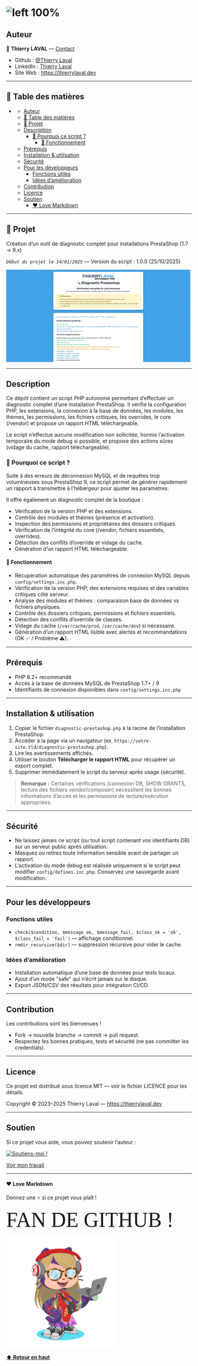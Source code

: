 # ![left 100%](https://raw.githubusercontent.com/thierry-laval/archives/master/images/logo-portfolio.png "Logo Thierry Laval")

## Auteur

👤 **Thierry LAVAL** — [Contact](mailto:contact@thierrylaval.dev)

* Github : [@Thierry Laval](https://github.com/thierry-laval)
* LinkedIn : [Thierry Laval](https://www.linkedin.com/in/thierry-laval)
* Site Web : https://thierrylaval.dev

---

## 📑 Table des matières

- [](#)
  - [Auteur](#auteur)
  - [📑 Table des matières](#-table-des-matières)
  - [📎 Projet](#-projet)
  - [Description](#description)
    - [🎯 Pourquoi ce script ?](#-pourquoi-ce-script-)
      - [🔁 Fonctionnement](#-fonctionnement)
  - [Prérequis](#prérequis)
  - [Installation \& utilisation](#installation--utilisation)
  - [Sécurité](#sécurité)
  - [Pour les développeurs](#pour-les-développeurs)
    - [Fonctions utiles](#fonctions-utiles)
    - [Idées d’amélioration](#idées-damélioration)
  - [Contribution](#contribution)
  - [Licence](#licence)
  - [Soutien](#soutien)
      - [♥ Love Markdown](#-love-markdown)

---

## 📎 Projet

Création d’un outil de diagnostic complet pour installations PrestaShop (1.7 → 9.x)

_`Début du projet le 14/01/2025`_ — Version du script : 1.0.0 (25/10/2025)

![Assistant de téléchargement PrestaShop](img/generateur-prestashop-thierrylaval.dev.jpg)

---

## Description

Ce dépôt contient un script PHP autonome permettant d’effectuer un diagnostic complet d’une installation PrestaShop. Il vérifie la configuration PHP, les extensions, la connexion à la base de données, les modules, les thèmes, les permissions, les fichiers critiques, les overrides, le core (/vendor) et propose un rapport HTML téléchargeable.

Le script n’effectue aucune modification non sollicitée, hormis l’activation temporaire du mode debug si possible, et propose des actions sûres (vidage du cache, rapport téléchargeable).

### 🎯 Pourquoi ce script ?

Suite à des erreurs de déconnexion MySQL et de requêtes trop volumineuses sous PrestaShop 9, ce script permet de générer rapidement un rapport à transmettre à l’hébergeur pour ajuster les paramètres.  

Il offre également un diagnostic complet de la boutique :

* Vérification de la version PHP et des extensions.
* Contrôle des modules et thèmes (présence et activation).
* Inspection des permissions et propriétaires des dossiers critiques.
* Vérification de l’intégrité du core (/vendor, fichiers essentiels, overrides).
* Détection des conflits d’override et vidage du cache.
* Génération d’un rapport HTML téléchargeable.

#### 🔁 Fonctionnement

* Récupération automatique des paramètres de connexion MySQL depuis `config/settings.inc.php`.
* Vérification de la version PHP, des extensions requises et des variables critiques côté serveur.
* Analyse des modules et thèmes : comparaison base de données vs fichiers physiques.
* Contrôle des dossiers critiques, permissions et fichiers essentiels.
* Détection des conflits d’override de classes.
* Vidage du cache (`/var/cache/prod`, `/var/cache/dev`) si nécessaire.
* Génération d’un rapport HTML lisible avec alertes et recommandations (OK ✅ / Problème ⚠).

---

## Prérequis

* PHP 8.2+ recommandé  
* Accès à la base de données MySQL de PrestaShop 1.7+ / 9  
* Identifiants de connexion disponibles dans `config/settings.inc.php`  

---

## Installation & utilisation

1. Copier le fichier `diagnostic-prestashop.php` à la racine de l’installation PrestaShop.
2. Accéder à la page via un navigateur (ex. `https://votre-site.tld/diagnostic-prestashop.php`).
3. Lire les avertissements affichés.
4. Utiliser le bouton **Télécharger le rapport HTML** pour récupérer un export complet.
5. Supprimer immédiatement le script du serveur après usage (sécurité).

> **Remarque :** Certaines vérifications (connexion DB, SHOW GRANTS, lecture des fichiers vendor/composer) nécessitent les bonnes informations d’accès et les permissions de lecture/exécution appropriées.

---

## Sécurité

* Ne laissez jamais ce script (ou tout script contenant vos identifiants DB) sur un serveur public après utilisation.
* Masquez ou retirez toute information sensible avant de partager un rapport.
* L’activation du mode debug est réalisée uniquement si le script peut modifier `config/defines.inc.php`. Conservez une sauvegarde avant modification.

---

## Pour les développeurs

### Fonctions utiles

* `check($condition, $message_ok, $message_fail, $class_ok = 'ok', $class_fail = 'fail')` — affichage conditionnel.
* `rmdir_recursive($dir)` — suppression récursive pour vider le cache.

### Idées d’amélioration

* Installation automatique d’une base de données pour tests locaux.
* Ajout d’un mode "safe" qui n’écrit jamais sur le disque.
* Export JSON/CSV des résultats pour intégration CI/CD.

---

## Contribution

Les contributions sont les bienvenues !

* Fork → nouvelle branche → commit → pull request.  
* Respectez les bonnes pratiques, tests et sécurité (ne pas committer les credentials).

---

## Licence

Ce projet est distribué sous licence MIT — voir le fichier LICENCE pour les détails.

Copyright © 2023–2025 Thierry Laval — https://thierrylaval.dev

---

## Soutien

Si ce projet vous aide, vous pouvez soutenir l’auteur :

<a href="https://paypal.me/thierrylaval01?country.x=FR&locale.x=fr_FR" target="_blank"><img src="https://www.paypalobjects.com/digitalassets/c/website/logo/full-text/pp_fc_hl.svg" alt="Soutiens-moi !" height="35" width="150"></a>

[Voir mon travail](https://github.com/thierry-laval)

---

#### ♥ Love Markdown

Donnez une ⭐️ si ce projet vous plaît !

<span style="font-family:Papyrus; font-size:4em;">FAN DE GITHUB !</span>

<a href="#">  
  <img src="https://github.com/thierry-laval/P00-mes-archives/blob/master/images/octocat-oley.png" height="300">  
</a>

**[⬆ Retour en haut](#table-des-matières)**
